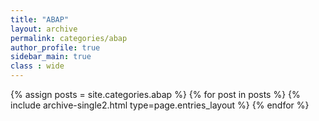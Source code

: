 ```yaml
---
title: "ABAP"
layout: archive
permalink: categories/abap
author_profile: true
sidebar_main: true
class : wide
---
```

{% assign posts = site.categories.abap %}
{% for post in posts %} {% include archive-single2.html type=page.entries_layout %} {% endfor %}
